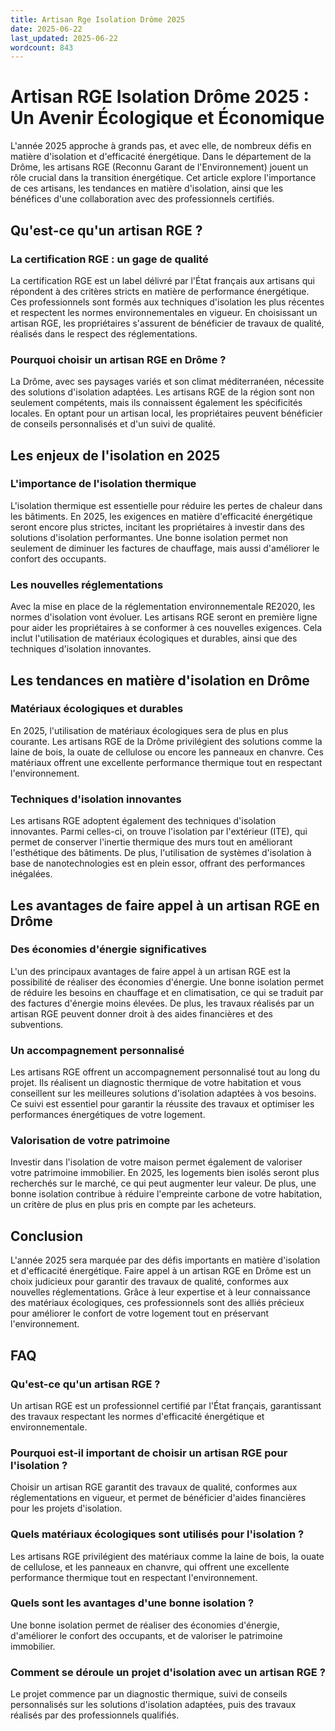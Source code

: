 ```yaml
---
title: Artisan Rge Isolation Drôme 2025
date: 2025-06-22
last_updated: 2025-06-22
wordcount: 843
---
```


# Artisan RGE Isolation Drôme 2025 : Un Avenir Écologique et Économique

L'année 2025 approche à grands pas, et avec elle, de nombreux défis en matière d'isolation et d'efficacité énergétique. Dans le département de la Drôme, les artisans RGE (Reconnu Garant de l'Environnement) jouent un rôle crucial dans la transition énergétique. Cet article explore l'importance de ces artisans, les tendances en matière d'isolation, ainsi que les bénéfices d'une collaboration avec des professionnels certifiés.

## Qu'est-ce qu'un artisan RGE ?

### La certification RGE : un gage de qualité

La certification RGE est un label délivré par l'État français aux artisans qui répondent à des critères stricts en matière de performance énergétique. Ces professionnels sont formés aux techniques d'isolation les plus récentes et respectent les normes environnementales en vigueur. En choisissant un artisan RGE, les propriétaires s'assurent de bénéficier de travaux de qualité, réalisés dans le respect des réglementations.

### Pourquoi choisir un artisan RGE en Drôme ?

La Drôme, avec ses paysages variés et son climat méditerranéen, nécessite des solutions d'isolation adaptées. Les artisans RGE de la région sont non seulement compétents, mais ils connaissent également les spécificités locales. En optant pour un artisan local, les propriétaires peuvent bénéficier de conseils personnalisés et d'un suivi de qualité.

## Les enjeux de l'isolation en 2025

### L'importance de l'isolation thermique

L'isolation thermique est essentielle pour réduire les pertes de chaleur dans les bâtiments. En 2025, les exigences en matière d'efficacité énergétique seront encore plus strictes, incitant les propriétaires à investir dans des solutions d'isolation performantes. Une bonne isolation permet non seulement de diminuer les factures de chauffage, mais aussi d'améliorer le confort des occupants.

### Les nouvelles réglementations

Avec la mise en place de la réglementation environnementale RE2020, les normes d'isolation vont évoluer. Les artisans RGE seront en première ligne pour aider les propriétaires à se conformer à ces nouvelles exigences. Cela inclut l'utilisation de matériaux écologiques et durables, ainsi que des techniques d'isolation innovantes.

## Les tendances en matière d'isolation en Drôme

### Matériaux écologiques et durables

En 2025, l'utilisation de matériaux écologiques sera de plus en plus courante. Les artisans RGE de la Drôme privilégient des solutions comme la laine de bois, la ouate de cellulose ou encore les panneaux en chanvre. Ces matériaux offrent une excellente performance thermique tout en respectant l'environnement.

### Techniques d'isolation innovantes

Les artisans RGE adoptent également des techniques d'isolation innovantes. Parmi celles-ci, on trouve l'isolation par l'extérieur (ITE), qui permet de conserver l'inertie thermique des murs tout en améliorant l'esthétique des bâtiments. De plus, l'utilisation de systèmes d'isolation à base de nanotechnologies est en plein essor, offrant des performances inégalées.

## Les avantages de faire appel à un artisan RGE en Drôme

### Des économies d'énergie significatives

L'un des principaux avantages de faire appel à un artisan RGE est la possibilité de réaliser des économies d'énergie. Une bonne isolation permet de réduire les besoins en chauffage et en climatisation, ce qui se traduit par des factures d'énergie moins élevées. De plus, les travaux réalisés par un artisan RGE peuvent donner droit à des aides financières et des subventions.

### Un accompagnement personnalisé

Les artisans RGE offrent un accompagnement personnalisé tout au long du projet. Ils réalisent un diagnostic thermique de votre habitation et vous conseillent sur les meilleures solutions d'isolation adaptées à vos besoins. Ce suivi est essentiel pour garantir la réussite des travaux et optimiser les performances énergétiques de votre logement.

### Valorisation de votre patrimoine

Investir dans l'isolation de votre maison permet également de valoriser votre patrimoine immobilier. En 2025, les logements bien isolés seront plus recherchés sur le marché, ce qui peut augmenter leur valeur. De plus, une bonne isolation contribue à réduire l'empreinte carbone de votre habitation, un critère de plus en plus pris en compte par les acheteurs.

## Conclusion

L'année 2025 sera marquée par des défis importants en matière d'isolation et d'efficacité énergétique. Faire appel à un artisan RGE en Drôme est un choix judicieux pour garantir des travaux de qualité, conformes aux nouvelles réglementations. Grâce à leur expertise et à leur connaissance des matériaux écologiques, ces professionnels sont des alliés précieux pour améliorer le confort de votre logement tout en préservant l'environnement.

## FAQ

### Qu'est-ce qu'un artisan RGE ?

Un artisan RGE est un professionnel certifié par l'État français, garantissant des travaux respectant les normes d'efficacité énergétique et environnementale.

### Pourquoi est-il important de choisir un artisan RGE pour l'isolation ?

Choisir un artisan RGE garantit des travaux de qualité, conformes aux réglementations en vigueur, et permet de bénéficier d'aides financières pour les projets d'isolation.

### Quels matériaux écologiques sont utilisés pour l'isolation ?

Les artisans RGE privilégient des matériaux comme la laine de bois, la ouate de cellulose, et les panneaux en chanvre, qui offrent une excellente performance thermique tout en respectant l'environnement.

### Quels sont les avantages d'une bonne isolation ?

Une bonne isolation permet de réaliser des économies d'énergie, d'améliorer le confort des occupants, et de valoriser le patrimoine immobilier.

### Comment se déroule un projet d'isolation avec un artisan RGE ?

Le projet commence par un diagnostic thermique, suivi de conseils personnalisés sur les solutions d'isolation adaptées, puis des travaux réalisés par des professionnels qualifiés.
